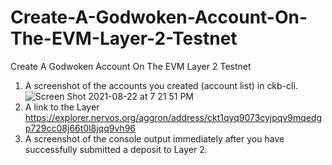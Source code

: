 # Create-A-Godwoken-Account-On-The-EVM-Layer-2-Testnet
Create A Godwoken Account On The EVM Layer 2 Testnet

1. A screenshot of the accounts you created (account list) in ckb-cli.
![Screen Shot 2021-08-22 at 7 21 51 PM](https://user-images.githubusercontent.com/29502126/130381572-8b2abf23-3b1c-4ce3-8b93-1d129c060944.png)
2. A link to the Layer 
https://explorer.nervos.org/aggron/address/ckt1qyq9073cyjpqv9mqedgp729cc08j66t0l8jqq9vh96
3. A screenshot of the console output immediately after you have successfully submitted a deposit to Layer 2.
